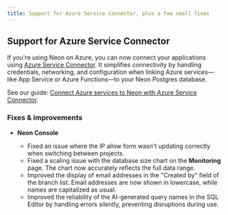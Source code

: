 ```yaml
---
title: Support for Azure Service Connector, plus a few small fixes
---
```


## Support for Azure Service Connector

If you're using Neon on Azure, you can now connect your applications using [Azure Service Connector](https://learn.microsoft.com/en-us/azure/service-connector/overview). It simplifies connectivity by handling credentials, networking, and configuration when linking Azure services—like App Service or Azure Functions—to your Neon Postgres database.

See our guide: [Connect Azure services to Neon with Azure Service Connector](https://neon.tech/guides/azure-service-connector).

### Fixes & improvements

- **Neon Console**

  - Fixed an issue where the IP allow form wasn't updating correctly when switching between projects.
  - Fixed a scaling issue with the database size chart on the **Monitoring** page. The chart now accurately reflects the full data range.
  - Improved the display of email addresses in the "Created by" field of the branch list. Email addresses are now shown in lowercase, while names are capitalized as usual.
  - Improved the reliability of the AI-generated query names in the SQL Editor by handling errors silently, preventing disruptions during use.
